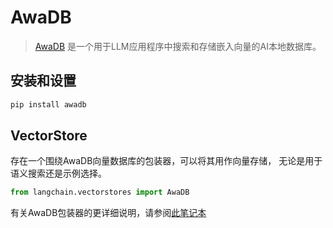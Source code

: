 # AwaDB

>[AwaDB](https://github.com/awa-ai/awadb) 是一个用于LLM应用程序中搜索和存储嵌入向量的AI本地数据库。

## 安装和设置

```bash
pip install awadb
```


## VectorStore

存在一个围绕AwaDB向量数据库的包装器，可以将其用作向量存储，
无论是用于语义搜索还是示例选择。

```python
from langchain.vectorstores import AwaDB
```

有关AwaDB包装器的更详细说明，请参阅[此笔记本](../modules/indexes/vectorstores/examples/awadb.ipynb)
